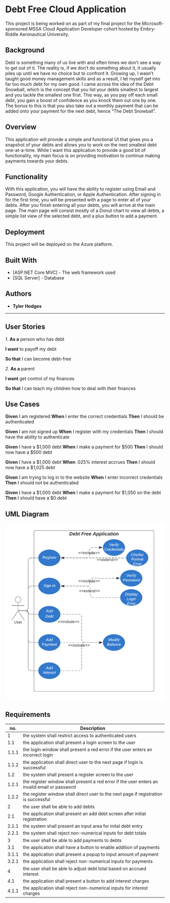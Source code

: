# Debt Free Cloud Application

This project is being worked on as part of my final project for the Microsoft-sponsored MSSA Cloud Application Developer cohort hosted by Embry-Riddle Aeronautical University.

## Background

Debt is something many of us live with and often times we don’t see a way to get out of it. The reality is, if we don’t do something about it, it usually piles up until we have no choice but to confront it. Growing up, I wasn’t taught good money management skills and as a result, I let myself get into far too much debt for my own good. I came across the idea of the Debt Snowball, which is the concept that you list your debts smallest to largest and you tackle the smallest one first. This way, as you pay off each small debt, you gain a boost of confidence as you knock them out one by one. The bonus to this is that you also take out a monthly payment that can be added onto your payment for the next debt, hence “The Debt Snowball”. 

## Overview

This application will provide a simple and functional UI that gives you a snapshot of your debts and allows you to work on the next smallest debt one-at-a-time. While I want this application to provide a good bit of functionality, my main focus is on providing motivation to continue making payments towards your debts.

## Functionality

With this application, you will have the ability to register using Email and Password, Google Authentication, or Apple Authentication. After signing in for the first time, you will be presented with a page to enter all of your debts. After you finish entering all your debts, you will arrive at the main page. The main page will consist mostly of a Donut chart to view all debts, a simple list view of the selected debt, and a plus button to add a payment.

## Deployment

This project will be deployed on the Azure platform.

## Built With

* [ASP.NET Core MVC] - The web framework used
* [SQL Server] - Database

## Authors

* **Tyler Hodges**

--------------------------------------------------------------------------------------

## User Stories

*1.*
  __As a__ person who has debt

  __I want__ to payoff my debt

  __So that__ I can become debt-free
  
*2.*
  __As a__ parent

  __I want__ get control of my finances

  __So that__ I can teach my children how to deal with their finances

## Use Cases

__Given__ I am registered 
__When__ I enter the correct credentials
__Then__ I should be authenticated

__Given__ I am not signed up
__When__ I register with my credentials
__Then__ I should have the ability to authenticate

__Given__ I have a $1,000 debt
__When__ I make a payment for $500 
__Then__ I should now have a $500 debt

__Given__ I have a $1,000 debt
__When__ .025% interest accrues
__Then__ I should now have a $1,025 debt

__Given__ I am trying to log in to the website 
__When__ I enter incorrect credentials
__Then__ I should not be authenticated

__Given__ I have a $1,000 debt
__When__ I make a payment for $1,050 on the debt 
__Then__ I should have a $0 debt

## UML Diagram

![Image of UML Diagram](https://github.com/HedgeHodge/DebtFreeApplication/blob/master/UMLDiagram.png)

## Requirements

| no. | Description |
|-----|-------------|
|  1  | the system shall restrict access to authenticated users|
| 1.1 | the application shall present a login screen to the user|
| 1.1.1 | the login window shall present a red error if the user enters an incorrect login|
| 1.1.2 | the application shall direct user to the next page if login is successful|
| 1.2 | the system shall present a register screen to the user|
| 1.2.1 | the register window shall present a red error if the user enters an invalid email or password|
| 1.2.2 | the register window shall direct user to the next page if registration is successful|
|  2  | the user shall be able to add debts|
| 2.1 | the application shall present an add debt screen after initial registration|
| 2.1.1 |the system shall present an input area for inital debt entry| 
| 2.2.1 |the system shall reject non-numerical inputs for debt totals| 
|  3  |the user shall be able to add payments to debts|
| 3.1 |the application shall have a button to enable addition of payments|
| 3.1.1 |the application shall present a popup to input amount of payment| 
| 3.2.1 |the application shall reject non-numerical inputs for payments| 
|  4  |the user shall be able to adjust debt total based on accrued interest|
| 4.1 |the application shall present a button to add interest charges|
| 4.1.1 |the application shall reject non-numerical inputs for interest charges| 
